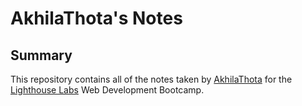 # AkhilaThota's Notes
## Summary 

This repository contains all of the notes taken by [AkhilaThota](https://github.com/Akhila499) for the [Lighthouse Labs](https://www.lighthouselabs.ca) Web Development Bootcamp.